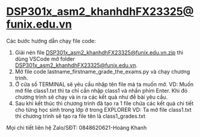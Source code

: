# DSP301x_asm2_khanhdhFX23325@funix.edu.vn
Các bước hướng dẫn chạy file code:

1. Giải nén file DSP301x_asm2_khanhdhFX23325@funix.edu.vn.zip thì dùng VSCode mở folder DSP301x_asm2_khanhdhFX23325@funix.edu.vn.
2. Mở file code lastname_firstname_grade_the_exams.py và chạy chương trình.
3. Ở cửa số TERMINAL sẽ yêu cầu nhập tên file mà ta muốn mở.
VD: Muốn mở file class1.txt thì ta chỉ cần nhập class1 và nhấn phím Enter. Khi đó chương trình sẽ chạy và in ra các kết quả như đề bài yêu cầu.
4. Sau khi kết thúc thì chương trình đã tạo ra 1 file chứa các kết quả chi tiết cho từng học sinh trong lớp ở trong EXPLORER
VD: Ta mở file class1.txt thì chương trình sẽ tạo ra file tên là class1_grades.txt

Mọi chi tiết liên hệ Zalo/SĐT: 0848620621-Hoàng Khanh
